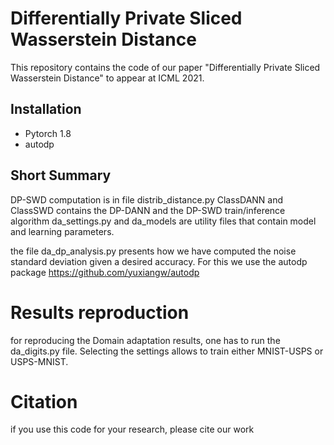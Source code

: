 # Differentially Private Sliced Wasserstein Distance

This repository contains the code of our paper  "Differentially Private Sliced Wasserstein Distance" to appear at ICML 2021.

## Installation

* Pytorch 1.8
* autodp

## Short Summary

DP-SWD computation is in file distrib_distance.py
ClassDANN and ClassSWD contains the DP-DANN and the DP-SWD train/inference algorithm
da_settings.py and da_models are utility files that contain model and learning parameters.

the file da_dp_analysis.py presents how we have computed the noise standard deviation given a desired accuracy. For this we use the autodp package https://github.com/yuxiangw/autodp

# Results reproduction

for reproducing the Domain adaptation results, one has to run the da_digits.py file. Selecting the settings allows to train either MNIST-USPS or USPS-MNIST.

# Citation 

if you use this code for your research, please cite our work



